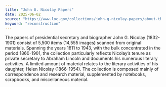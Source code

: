 ```yaml
---
title: "John G. Nicolay Papers"
date: 2025-06-02
source: "https://www.loc.gov/collections/john-g-nicolay-papers/about-this-collection/"
keyword: "reconstruction"
---
```


The papers of presidential secretary and biographer John G. Nicolay (1832-1901) consist of 5,500 items (14,555 images) scanned from original materials. Spanning the years 1811 to 1943, with the bulk concentrated in the period 1860-1901, the collection particularly reflects Nicolay&rsquo;s tenure as private secretary to Abraham Lincoln and documents his numerous literary activities. A limited amount of material relates to the literary activities of his daughter, Helen Nicolay (1866-1954). The collection is composed mainly of correspondence and research material, supplemented by notebooks, scrapbooks, and miscellaneous material.

